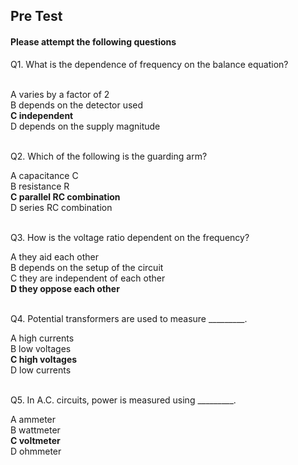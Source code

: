 ##  Pre Test 
#### Please attempt the following questions
  
  
Q1. What is the dependence of frequency on the balance equation?<br><br>

A   varies by a factor of 2<br>
B   depends on the detector used<br>
<b>C   independent</b><br>
D   depends on the supply magnitude<br><br>


Q2. Which of the following is the guarding arm?<br>

A   capacitance C<br>
B   resistance R<br>
<b>C   parallel RC combination</b><br>
D   series RC combination<br><br>


Q3. How is the voltage ratio dependent on the frequency?<br>

A   they aid each other<br>
B   depends on the setup of the circuit<br>
C   they are independent of each other<br>
<b>D   they oppose each other</b><br><br>


Q4. Potential transformers are used to measure _________. <br>
  
A   high currents<br>
B   low voltages<br>
<b>C   high voltages</b><br>
D   low currents<br><br>


Q5. In A.C. circuits, power is measured using _________.<br>

A   ammeter<br>
B   wattmeter<br>
<b>C   voltmeter</b><br>
D   ohmmeter<br><br>
